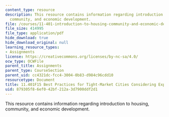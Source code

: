 ```yaml
---
content_type: resource
description: This resource contains information regarding introduction to housing,
  community, and economic development.
file: /courses/11-401-introduction-to-housing-community-and-economic-development-fall-2015/879305f86ef042bf212a3d7900ddf2d1_MIT11_401F15_BestPractices.pdf
file_size: 414995
file_type: application/pdf
hide_download: true
hide_download_original: null
learning_resource_types:
- Assignments
license: https://creativecommons.org/licenses/by-nc-sa/4.0/
ocw_type: OCWFile
parent_title: Assignments
parent_type: CourseSection
parent_uid: cc4321dc-fcc4-3004-0b83-d984c96cdd10
resourcetype: Document
title: 11.401F15 Best Practices for Tight-Market Cities Considering Expressway Removal
uid: 879305f8-6ef0-42bf-212a-3d7900ddf2d1
---
```

This resource contains information regarding introduction to housing, community, and economic development.